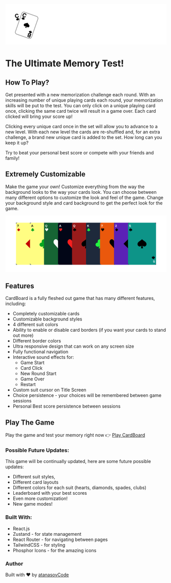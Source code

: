 ![](./src/assets/display-photos/readme-title.png)

# The Ultimate Memory Test!

## How To Play?

Get presented with a new memorization challenge each round. With an increasing number of unique playing cards each round, your memorization skills will be put to the test. You can only click on a unique playing card once, clicking the same card twice will result in a game over. Each card clicked will bring your score up!

Clicking every unique card once in the set will allow you to advance to a new level. With each new level the cards are re-shuffled and,
for an extra challenge, a brand new unique card is added to the set. How long can you keep it up?

Try to beat your personal best score or compete with your friends and family!

## Extremely Customizable

Make the game your own! Customize everything from the way the background looks to the way your cards look. You can choose between many different options to customize the look and feel of the game. Change your background style and card background to get the perfect look for the game.

![](./src/assets/display-photos/customizable-cards.png)

## Features

CardBoard is a fully fleshed out game that has many different features, including:

- Completely customizable cards
- Customizable background styles
- 4 different suit colors
- Ability to enable or disable card borders (if you want your cards to stand out more)
- Different border colors
- Ultra responsive design that can work on any screen size
- Fully functional navigation
- Interactive sound effects for:
    - Game Start
    - Card Click
    - New Round Start
    - Game Over
    - Restart 
- Custom suit cursor on Title Screen
- Choice persistence - your choices will be remembered between game sessions
- Personal Best score persistence between sessions

## Play The Game

Play the game and test your memory right now 👉 [Play CardBoard](https://play-cardboard.netlify.app)



### Possible Future Updates:

This game will be continually updated, here are some future possible updates:

- Different suit styles,
- Different card layouts
- Different colors for each suit (hearts, diamonds, spades, clubs)
- Leaderboard with your best scores
- Even more customization!
- New game modes!

### Built With:

- React.js
- Zustand - for state management
- React Router - for navigating between pages
- TailwindCSS - for styling
- Phosphor Icons - for the amazing icons

### Author

Built with ❤️ by [atanasovCode](https://github.com/AtanasovCode/)
